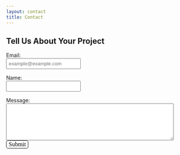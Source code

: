 ```yaml
---
layout: contact
title: Contact
---
```


<style>
  input {
    width: 40%;
    padding: 5px 5px; 
  }
  
  textarea {
    width: 90%;
    height: 100px;
  }
  
  .contact-input {
    margin-bottom: 15px;
  }
  
  button[type="submit"] {
    font-family: 'Folio Book';
    font-size: 16px;
    color: black;
    background: white;
    border: 1px solid black;
    border-radius: 5px;
  }
</style>

## Tell Us About Your Project

<form accept-charset="UTF-8" action="https://formkeep.com/f/11be1a86b6d0" enctype="multipart/form-data" method="POST" target="_blank">
  <label for="email">Email:</label>
  <br>  
  <input type="email" class="contact-input" name="email" placeholder="example@example.com">
  <br>
  <label for="name">Name:</label>
  <br>  
  <input type="text" class="contact-input" name="name">
  <br>
  <label for="Message">Message:</label>
  <br> 
  <textarea name="Message" id="Message" required="required" class="form-control"></textarea>
  <br>
  <input type="hidden" name="utf8" value="✓">
  <button type="submit">Submit</button>
</form>
